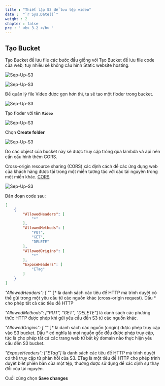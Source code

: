 ```yaml
---
title : "Thiết lập S3 để lưu tệp video"
date :  "`r Sys.Date()`" 
weight : 2 
chapter : false
pre : " <b> 3.2 </b> "
---
```



## Tạo Bucket

Tạo Bucket để lưu file các bước đầu giống với Tạo Bucket để lưu file code của web, tuy nhiêu sẽ không cấu hình Static website hosting.

![Sep-Up-S3](/images/3.setupS3/3.2.ima/n.png)

![Sep-Up-S3](/images/3.setupS3/3.2.ima/n1.png)

Để quản lý file Video được gọn hơn thì, ta sẽ tao một floder trong bucket.

![Sep-Up-S3](/images/3.setupS3/3.2.ima/n2.png)

Tạo floder với tên **`Video`**

![Sep-Up-S3](/images/3.setupS3/3.2.ima/n3.png)

Chọn **Create folder**

![Sep-Up-S3](/images/3.setupS3/3.2.ima/n4.png)

Do các object của bucket này sẽ được truy cập trông qua lambda và api nên cần cấu hình thêm CORS.

Cross-origin resource sharing (CORS) xác định cách để các ứng dụng web của khách hàng được tải trong một miền tương tác với các tài nguyên trong một miền khác. [CORS](https://docs.aws.amazon.com/AmazonS3/latest/userguide/enabling-cors-examples.html?icmpid=docs_amazons3_console)

![Sep-Up-S3](/images/3.setupS3/3.2.ima/n5.png)

Dán đoạn code sau:

```json
[
    {
        "AllowedHeaders": [
            "*"
        ],
        "AllowedMethods": [
            "PUT",
            "GET",
            "DELETE"
        ],
        "AllowedOrigins": [
            "*"
        ],
        "ExposeHeaders": [
            "ETag"
        ]
    }
]
```

*"AllowedHeaders": [ "*" ]* là danh sách các tiêu đề HTTP mà trình duyệt có thể gửi trong một yêu cầu từ các nguồn khác (cross-origin request). Dấu * cho phép tất cả các tiêu đề HTTP

*"AllowedMethods": ["PUT", "GET", "DELETE"]* là danh sách các phương thức HTTP được phép khi gửi yêu cầu đến S3 từ các nguồn khác.

*"AllowedOrigins": [ "*" ]* là danh sách các nguồn (origin) được phép truy cập vào S3 bucket. Dấu * có nghĩa là mọi nguồn gốc đều được phép truy cập, tức là cho phép tất cả các trang web từ bất kỳ domain nào thực hiện yêu cầu đến S3 bucket.

*"ExposeHeaders": ["ETag"]* là danh sách các tiêu đề HTTP mà trình duyệt có thể truy cập từ phản hồi của S3. ETag là một tiêu đề HTTP cho phép trình duyệt biết phiên bản của một tệp, thường được sử dụng để xác định sự thay đổi của tài nguyên.

Cuối cùng chọn **Save changes**